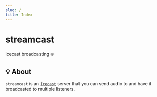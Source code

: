 ```yaml
---
slug: /
title: Index
---
```


# streamcast

icecast broadcasting ❄️

## 💡 About

`streamcast` is an [`Icecast`](https://icecast.org) server
that you can send audio to and have it broadcasted to multiple listeners.
